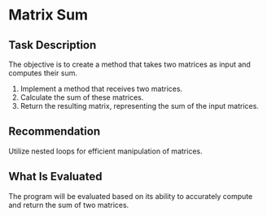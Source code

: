 # Matrix Sum

## Task Description

The objective is to create a method that takes two matrices as input and computes their sum.

1. Implement a method that receives two matrices.
2. Calculate the sum of these matrices.
3. Return the resulting matrix, representing the sum of the input matrices.

## Recommendation

Utilize nested loops for efficient manipulation of matrices.

## What Is Evaluated

The program will be evaluated based on its ability to accurately compute and return the sum of two matrices.
